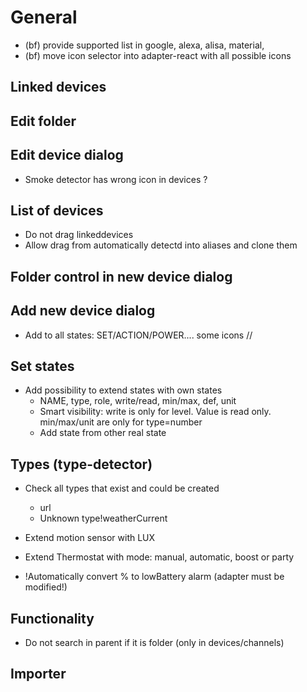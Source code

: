 # General
- (bf) provide supported list in google, alexa, alisa, material,
- (bf) move icon selector into adapter-react with all possible icons
## Linked devices

## Edit folder

## Edit device dialog
- Smoke detector has wrong icon in devices ?

## List of devices
- Do not drag linkeddevices
- Allow drag from automatically detectd into aliases and clone them

## Folder control in new device dialog

## Add new device dialog
- Add to all states: SET/ACTION/POWER.... some icons //

## Set states
- Add possibility to extend states with own states
  - NAME, type, role, write/read, min/max, def, unit
  - Smart visibility: write is only for level. Value is read only. min/max/unit are only for type=number
  - Add state from other real state

## Types (type-detector)
- Check all types that exist and could be created
    - url
    - Unknown type!weatherCurrent

- Extend motion sensor with LUX
- Extend Thermostat with mode: manual, automatic, boost or party
- !Automatically convert % to lowBattery alarm (adapter must be modified!)

## Functionality
- Do not search in parent if it is folder (only in devices/channels)

## Importer

  

